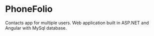 ﻿# PhoneFolio
Contacts app for multiple users. Web application built in ASP.NET and Angular with MySql database.
